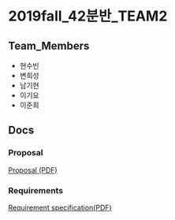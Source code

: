 # 2019fall_42분반_TEAM2

## Team_Members
- 현수빈
- 변희성
- 남기현
- 이기요
- 이준희

## Docs

### Proposal

[Proposal (PDF)](docs/proposal.pdf)

### Requirements

[Requirement specification(PDF)](docs/requirement(final).pdf)

